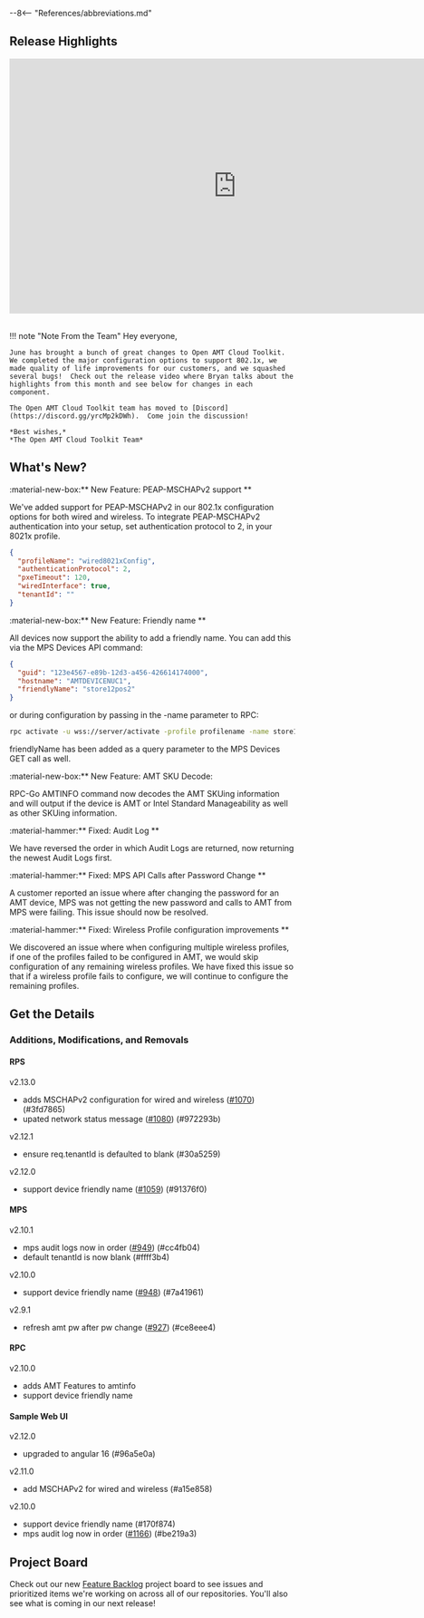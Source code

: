 --8<-- "References/abbreviations.md"
## Release Highlights

<div style="text-align:center;">
 <iframe width="800" height="450" src="https://www.youtube.com/embed/GSrKSqvywtQ" title="Open AMT June Release Video" frameborder="0" allow="accelerometer; autoplay; clipboard-write; encrypted-media; gyroscope; picture-in-picture" allowfullscreen></iframe>
</div>
<br>

!!! note "Note From the Team"
    Hey everyone,

    June has brought a bunch of great changes to Open AMT Cloud Toolkit.  We completed the major configuration options to support 802.1x, we made quality of life improvements for our customers, and we squashed several bugs!  Check out the release video where Bryan talks about the highlights from this month and see below for changes in each component.

    The Open AMT Cloud Toolkit team has moved to [Discord](https://discord.gg/yrcMp2kDWh).  Come join the discussion!

    *Best wishes,*  
    *The Open AMT Cloud Toolkit Team*


## What's New?

:material-new-box:** New Feature: PEAP-MSCHAPv2 support **

We've added support for PEAP-MSCHAPv2 in our 802.1x configuration options for both wired and wireless.  To integrate PEAP-MSCHAPv2 authentication into your setup, set authentication protocol to 2, in your 8021x profile.

``` json
{
  "profileName": "wired8021xConfig",
  "authenticationProtocol": 2,
  "pxeTimeout": 120,
  "wiredInterface": true,
  "tenantId": ""
}
```

:material-new-box:** New Feature: Friendly name **

All devices now support the ability to add a friendly name.  You can add this via the MPS Devices API command:

``` json
{
  "guid": "123e4567-e89b-12d3-a456-426614174000",
  "hostname": "AMTDEVICENUC1",
  "friendlyName": "store12pos2"
}
```

 or during configuration by passing in the -name parameter to RPC:

 ``` bash
rpc activate -u wss://server/activate -profile profilename -name store12pos2
 ```

friendlyName has been added as a query parameter to the MPS Devices GET call as well.

:material-new-box:** New Feature: AMT SKU Decode:

RPC-Go AMTINFO command now decodes the AMT SKUing information and will output if the device is AMT or Intel Standard Manageability as well as other SKUing information.

:material-hammer:** Fixed: Audit Log **

We have reversed the order in which Audit Logs are returned, now returning the newest Audit Logs first.

:material-hammer:** Fixed: MPS API Calls after Password Change **

A customer reported an issue where after changing the password for an AMT device, MPS was not getting the new password and calls to AMT from MPS were failing.  This issue should now be resolved.

:material-hammer:** Fixed: Wireless Profile configuration improvements **

We discovered an issue where when configuring multiple wireless profiles, if one of the profiles failed to be configured in AMT, we would skip configuration of any remaining wireless profiles.  We have fixed this issue so that if a wireless profile fails to configure, we will continue to configure the remaining profiles.

## Get the Details

### Additions, Modifications, and Removals

#### RPS

v2.13.0

- adds MSCHAPv2 configuration for wired and wireless ([#1070](https://github.com/open-amt-cloud-toolkit/rps/issues/1070)) (#3fd7865) 
- upated network status message ([#1080](https://github.com/open-amt-cloud-toolkit/rps/issues/1080)) (#972293b) 

v2.12.1

- ensure req.tenantId is defaulted to blank (#30a5259) 

v2.12.0

- support device friendly name ([#1059](https://github.com/open-amt-cloud-toolkit/rps/issues/1059)) (#91376f0) 

#### MPS

v2.10.1

- mps audit logs now in order ([#949](https://github.com/open-amt-cloud-toolkit/mps/issues/949)) (#cc4fb04) 
- default tenantId is now blank (#ffff3b4) 

v2.10.0

- support device friendly name ([#948](https://github.com/open-amt-cloud-toolkit/mps/issues/948)) (#7a41961) 

v2.9.1

- refresh amt pw after pw change ([#927](https://github.com/open-amt-cloud-toolkit/mps/issues/927)) (#ce8eee4) 

#### RPC

v2.10.0

- adds AMT Features to amtinfo
- support device friendly name

#### Sample Web UI

v2.12.0

- upgraded to angular 16 (#96a5e0a) 

v2.11.0

- add MSCHAPv2 for wired and wireless (#a15e858) 

v2.10.0

- support device friendly name (#170f874)
- mps audit log now in order ([#1166](https://github.com/open-amt-cloud-toolkit/sample-web-ui/issues/1166)) (#be219a3) 

## Project Board

Check out our new [Feature Backlog](https://github.com/orgs/open-amt-cloud-toolkit/projects/5) project board to see issues and prioritized items we're working on across all of our repositories.  You'll also see what is coming in our next release!
